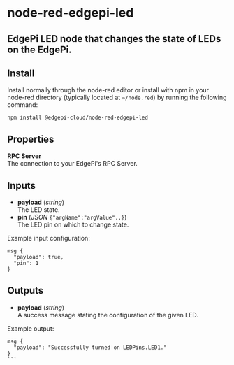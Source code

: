 # node-red-edgepi-led

## EdgePi LED node that changes the state of LEDs on the EdgePi.

## Install
Install normally through the node-red editor or install with npm in your node-red directory
(typically located  at `~/node.red`) by running the following command:
```
npm install @edgepi-cloud/node-red-edgepi-led
```
## Properties

**RPC Server** <br>
The connection to your EdgePi's RPC Server.

## Inputs

  - **payload** (*string*)<br>
  The LED state.
  - **pin** (*JSON* `{"argName":"argValue"..}`)<br>
The LED pin on which to change state.

Example input configuration:
```
msg {
  "payload": true,
  "pin": 1
}
```

## Outputs

- **payload** (*string*)<br>
A success message stating the configuration of the given LED.

Example output:
``````
msg {
  "payload": "Successfully turned on LEDPins.LED1."
}
```